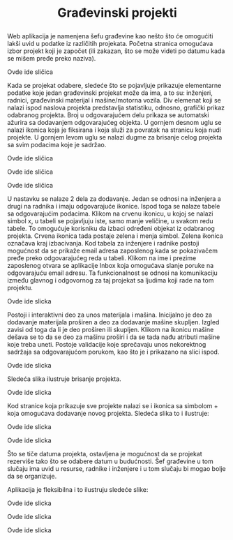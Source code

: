 # <p align="center">Građevinski projekti</p>

Web aplikacija je namenjena šefu građevine kao nešto što će omogućiti lakši uvid u podatke iz različitih projekata. Početna stranica omogućava izbor projekt koji je započet (ili zakazan, što se može videti po datumu kada se mišem pređe preko naziva).

Ovde ide sličica

Kada se projekat odabere, sledeće što se pojavljuje prikazuje elementarne podatke koje jedan građevinski projekat može da ima, a to su: inženjeri, radnici, građevinski materijal i mašine/motorna vozila. Div elemenat koji se nalazi ispod naslova projekta predstavlja statistiku, odnosno, grafički prikaz odabranog projekta. Broj u odgovarajućem delu prikaza se automatski ažurira sa dodavanjem odgovarajućeg objekta. U gornjem desnom uglu se nalazi ikonica koja je fiksirana i koja služi za povratak na stranicu koja nudi projekte. U gornjem levom uglu se nalazi dugme za brisanje celog projekta sa svim podacima koje je sadržao.

Ovde ide sličica

Ovde ide sličica

Ovde ide sličica

U nastavku se nalaze 2 dela za dodavanje. Jedan se odnosi na inženjera a drugi na radnika i imaju odgovarajuće ikonice. Ispod toga se nalaze tabele sa odgovarajućim podacima. Klikom na crvenu ikonicu, u kojoj se nalazi simbol x, u tabeli se pojavljuju iste, samo manje veličine, u svakom redu tabele. To omogućuje korisniku da izbaci određeni objekat iz odabranog projekta. Crvena ikonica tada postaje zelena i menja simbol. Zelena ikonica označava kraj izbacivanja. Kod tabela za inženjere i radnike postoji mogućnost da se prikaže email adresa zaposlenog kada se pokazivačem pređe preko odgovarajućeg reda u tabeli. Klikom na ime i prezime zaposlenog otvara se aplikacije Inbox koja omogućava slanje poruke na odgovarajuću email adresu. Ta funkcionalnost se odnosi na komunikaciju između glavnog i odgovornog za taj projekat sa ljudima koji rade na tom projektu.

Ovde ide slicka

Postoji i interaktivni deo za unos materijala i mašina. Inicijalno je deo za dodavanje materijala proširen a deo za dodavanje mašine skupljen. Izgled zavisi od toga da li je deo proširen ili skupljen. Klikom na ikonicu mašine dešava se to da se deo za mašinu proširi i da se tada nađu atributi mašine koje treba uneti. Postoje validacije koje sprečavaju unos nekorektnog sadržaja sa odgovarajućom porukom, kao što je i prikazano na slici ispod.

Ovde ide slicka

Sledeća slika ilustruje brisanje projekta.

Ovde ide slicka

Kod stranice koja prikazuje sve projekte nalazi se i ikonica sa simbolom + koja omogućava dodavanje novog projekta. Sledeća slika to i ilustruje:

Ovde ide slicka

Ovde ide slicka

Što se tiče datuma projekta, ostavljena je mogućnost da se projekat rezerviše tako što se odabere datum u budućnosti. Šef građevine u tom slučaju ima uvid u resurse, radnike i inženjere i u tom slučaju bi mogao bolje da se organizuje.

Aplikacija je fleksibilna i to ilustruju sledeće slike:

Ovde ide slicka

Ovde ide slicka

Ovde ide slicka